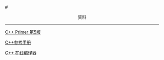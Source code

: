 # <center>资料</center>

---

[C++ Primer 第5版](https://book.douban.com/subject/25708312/)

[C++参考手册](http://zh.cppreference.com/w/cpp)

[C++ 在线编译器](http://coliru.stacked-crooked.com/)